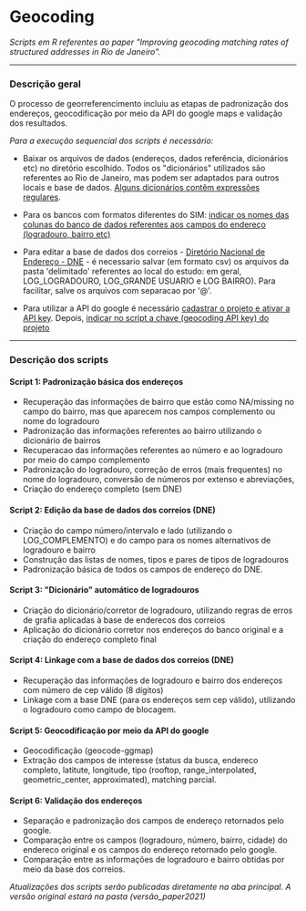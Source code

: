 # **Geocoding**
*Scripts em R referentes ao paper "Improving geocoding matching rates of structured addresses in Rio de Janeiro".*
 
__________________________________________________________________________________________________________

### **Descrição geral** 
O processo de georreferencimento incluiu as etapas de padronização dos endereços, geocodificação por meio da API do google maps e validação dos resultados.

*Para a execução sequencial dos scripts é necessário:*

- Baixar os arquivos de dados (endereços, dados referência, dicionários etc) no diretório escolhido. 
 Todos os "dicionários" utilizados são referentes ao Rio de Janeiro, mas podem ser adaptados para outros locais e base de dados.
 [Alguns dicionários contêm expressões regulares](https://rstudio.com/wp-content/uploads/2016/09/RegExCheatsheet.pdf).

- Para os bancos com formatos diferentes do SIM: [indicar os nomes das colunas do banco de dados referentes aos campos do endereço (logradouro, bairro etc)](https://github.com/direcprovisorio/geocoding/blob/00e4e007b41e06209c8e4fc36329198836c61e17/script1_padronizacao.R#L38-L53)


- Para editar a base de dados dos correios - [Diretório Nacional de Endereço - DNE](https://www.correios.com.br/enviar-e-receber/marketing-direto/diretorio-nacional-de-enderecos-dne) - é necessario salvar (em formato csv) os arquivos da pasta 'delimitado' referentes ao local do estudo: em geral, LOG_LOGRADOURO,      LOG_GRANDE USUARIO e LOG BAIRRO). Para facilitar, salve os arquivos com separacao por '@'.

-  Para utilizar a API do google é necessário [cadastrar o projeto e ativar a API key](https://developers.google.com/maps/documentation/geocoding/start). 
Depois, [indicar no script a chave (geocoding API key) do projeto](https://github.com/direcprovisorio/geocoding/blob/f78cc70386aaf658242329340954602071386725/script5_geocoding_googleAPI.R#L31-L33)

__________________________________________________________________________________________________________

### **Descrição dos scripts**

#### Script 1: **Padronização básica dos endereços** 

- Recuperação das informações de bairro que estão como NA/missing no campo do bairro, mas que aparecem nos campos complemento ou nome do logradouro
- Padronização das informações referentes ao bairro utilizando o dicionário de bairros 
- Recuperacao das informações referentes ao número e ao logradouro por meio do campo complemento
- Padronização do logradouro, correção de erros (mais frequentes) no nome do logradouro, conversão de números por extenso e abreviações, 
- Criação do endereço completo (sem DNE)

#### Script 2: **Edição da base de dados dos correios (DNE)**

- Criação do campo número/intervalo e lado (utilizando o LOG_COMPLEMENTO) e do campo para os nomes alternativos de logradouro e bairro
- Construção das listas de nomes, tipos e pares de tipos de logradouros 
- Padronização básica de todos os campos de endereço do DNE.

#### Script 3: **"Dicionário" automático de logradouros** 

- Criação do dicionário/corretor de logradouro, utilizando regras de erros de grafia aplicadas à base de enderecos dos correios
- Aplicação do dicionário corretor nos endereços do banco original e a criação do endereço completo final 

#### Script 4: **Linkage com a base de dados dos correios (DNE)**

- Recuperação das informações de logradouro e bairro dos endereços com número de cep válido (8 dígitos)
- Linkage com a base DNE (para os endereços sem cep válido), utilizando o logradouro como campo de blocagem.

#### Script 5: **Geocodificação por meio da API do google** 

- Geocodificação (geocode-ggmap)
- Extração dos campos de interesse (status da busca, endereco completo, latitute, longitude, tipo (rooftop, range_interpolated, geometric_center, approximated), matching parcial.

#### Script 6: **Validação dos endereços** 

- Separação e padronização dos campos de endereço retornados pelo google.
- Comparação entre os campos (logradouro, número, bairro, cidade) do endereco original e os campos do endereço retornado pelo google.
- Comparação entre as informações de logradouro e bairro obtidas por meio da base dos correios. 


*Atualizações dos scripts serão publicadas diretamente na aba principal. A versão original estará na pasta (versão_paper2021)*
